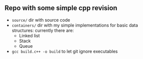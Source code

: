 ## Repo with some simple cpp revision
+ `source/` dir with source code
+ `containers/` dir with my simple implementations for basic data structures: currently there are:
    + Linked list
    + Stack
    + Queue
+ `gcc build.c++ -o build` to let git ignore executables